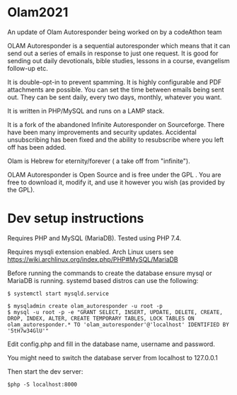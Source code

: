 # Olam2021
An update of Olam Autoresponder being worked on by a codeAthon team

OLAM Autoresponder is a sequential autoresponder which means that it can send out a series of emails in response to just one request. It is good for sending out daily devotionals, bible studies, lessons in a course, evangelism follow-up etc.

 

It is double-opt-in to prevent spamming. It is highly configurable and PDF attachments are possible. You can set the time between emails being sent out. They can be sent daily, every two days, monthly, whatever you want.

 

It is written in PHP/MySQL and runs on a LAMP stack.

 

It is a fork of the abandoned Infinite Autoresponder on Sourceforge. There have been many improvements and security updates. Accidental unsubscribing has been fixed and the ability to resubscribe where you left off has been added.

 

Olam is Hebrew for eternity/forever ( a take off from "infinite").

 

OLAM Autoresponder is Open Source and is free under the GPL . You are free to download it, modify it, and use it however you wish (as provided by the GPL).


Dev setup instructions
======================
Requires PHP and MySQL (MariaDB). 
Tested using PHP 7.4.

Requires mysqli extension enabled. Arch Linux users see https://wiki.archlinux.org/index.php/PHP#MySQL/MariaDB

Before running the commands to create the database ensure mysql or MariaDB is running.
systemd based distros can use the following:

```
$ systemctl start mysqld.service
```

```
$ mysqladmin create olam_autoresponder -u root -p
$ mysql -u root -p -e "GRANT SELECT, INSERT, UPDATE, DELETE, CREATE, DROP, INDEX, ALTER, CREATE TEMPORARY TABLES, LOCK TABLES ON olam_autoresponder.* TO 'olam_autoresponder'@'localhost' IDENTIFIED BY '5tH7w34GlU'"
```

Edit config.php and fill in the database name, username and password.

You might need to switch the database server from localhost to 127.0.0.1

Then start the dev server:
```
$php -S localhost:8000
```